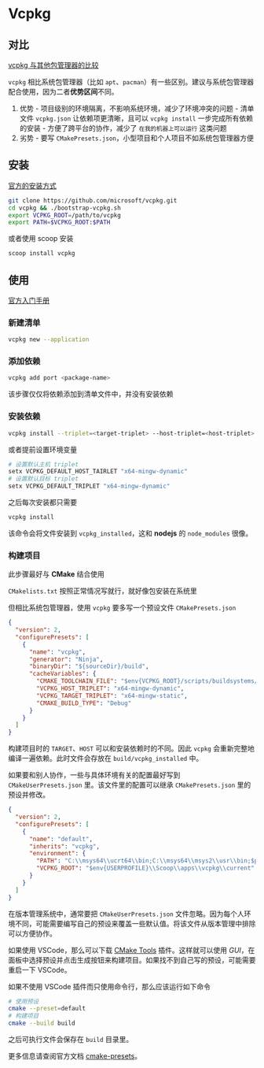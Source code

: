 # Vcpkg

## 对比
[vcpkg 与其他包管理器的比较](https://learn.microsoft.com/zh-cn/vcpkg/get_started/overview#vcpkg-compared-to-other-package-managers)

`vcpkg` 相比系统包管理器（比如 `apt`、`pacman`）有一些区别。建议与系统包管理器配合使用，因为二者**优势区间**不同。

  1. 优势
    - 项目级别的环境隔离，不影响系统环境，减少了环境冲突的问题
    - 清单文件 `vcpkg.json` 让依赖项更清晰，且可以 `vcpkg install` 一步完成所有依赖的安装
    - 方便了跨平台的协作，减少了 `在我的机器上可以运行` 这类问题
  2. 劣势
    - 要写 `CMakePresets.json`，小型项目和个人项目不如系统包管理器方便

## 安装

[官方的安装方式](https://learn.microsoft.com/zh-cn/vcpkg/get_started/get-started#1---set-up-vcpkg)

```sh
git clone https://github.com/microsoft/vcpkg.git
cd vcpkg && ./bootstrap-vcpkg.sh
export VCPKG_ROOT=/path/to/vcpkg
export PATH=$VCPKG_ROOT:$PATH
```

或者使用 scoop 安装

```sh
scoop install vcpkg
```

## 使用

[官方入门手册](https://learn.microsoft.com/zh-cn/vcpkg/get_started/get-started#3---add-dependencies-and-project-files)

### 新建清单

```sh
vcpkg new --application
```

### 添加依赖

```sh
vcpkg add port <package-name>
```

该步骤仅仅将依赖添加到清单文件中，并没有安装依赖

### 安装依赖

```sh
vcpkg install --triplet=<target-triplet> --host-triplet=<host-triplet>
```

或者提前设置环境变量

```sh
# 设置默认主机 triplet
setx VCPKG_DEFAULT_HOST_TAIRLET "x64-mingw-dynamic"
# 设置默认目标 triplet
setx VCPKG_DEFAULT_TRIPLET "x64-mingw-dynamic"
```

之后每次安装都只需要

```sh
vcpkg install
```

该命令会将文件安装到 `vcpkg_installed`，这和 **nodejs** 的 `node_modules` 很像。

### 构建项目

此步骤最好与 **CMake** 结合使用

`CMakelists.txt` 按照正常情况写就行，就好像包安装在系统里

但相比系统包管理器，使用 `vcpkg` 要多写一个预设文件 `CMakePresets.json`

```json
{
  "version": 2,
  "configurePresets": [
    {
      "name": "vcpkg",
      "generator": "Ninja",
      "binaryDir": "${sourceDir}/build",
      "cacheVariables": {
        "CMAKE_TOOLCHAIN_FILE": "$env{VCPKG_ROOT}/scripts/buildsystems/vcpkg.cmake",
        "VCPKG_HOST_TRIPLET": "x64-mingw-dynamic",
        "VCPKG_TARGET_TRIPLET": "x64-mingw-static",
        "CMAKE_BUILD_TYPE": "Debug"
      }
    }
  ]
}
```

构建项目时的 `TARGET`、`HOST` 可以和安装依赖时的不同。因此 `vcpkg` 会重新完整地编译一遍依赖。此时文件会存放在 `build/vcpkg_installed` 中。

如果要和别人协作，一些与具体环境有关的配置最好写到 `CMakeUserPresets.json` 里。该文件里的配置可以继承 `CMakePresets.json` 里的预设并修改。

```json
{
  "version": 2,
  "configurePresets": [
    {
      "name": "default",
      "inherits": "vcpkg",
      "environment": {
        "PATH": "C:\\msys64\\ucrt64\\bin;C:\\msys64\\msys2\\usr\\bin;$penv{PATH}",
        "VCPKG_ROOT": "$env{USERPROFILE}\\Scoop\\apps\\vcpkg\\current"
      }
    }
  ]
}
```

在版本管理系统中，通常要把 `CMakeUserPresets.json` 文件忽略。因为每个人环境不同，可能需要编写自己的预设来覆盖一些默认值。将该文件从版本管理中排除可以方便协作。

如果使用 VSCode，那么可以下载 [CMake Tools](https://marketplace.visualstudio.com/items?itemName=ms-vscode.cmake-tools) 插件。这样就可以使用 *GUI*，在面板中选择预设并点击生成按钮来构建项目。如果找不到自己写的预设，可能需要重启一下 VSCode。

如果不使用 VSCode 插件而只使用命令行，那么应该运行如下命令

```sh
# 使用预设
cmake --preset=default
# 构建项目
cmake --build build
```

之后可执行文件会保存在 `build` 目录里。

更多信息请查阅官方文档 [cmake-presets](https://cmake.org/cmake/help/latest/manual/cmake-presets.7.html)。